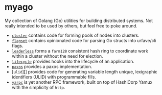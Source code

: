 # myago

My collection of Golang (Go) utilities for building distributed systems. Not really intended to be used by others, but feel free to poke around.

- [`cluster`][] contains code for forming pools of nodes into clusters.
- [`flagset`][] contains opinionated code for parsing Go structs into urfave/cli flags.
- [`leaderless`][] forms a `farm128` consistent hash ring to coordinate work within a cluster without the need for election.
- [`lifecycle`][] provides hooks into the lifecycle of an application.
- [`paxos`][] provides a paxos implementation.
- [`ulid`][] provides code for generating variable length unique, lexigraphic identifiers (ULID) with programmable fills.
- [`yarpc`][] is yet another RPC framework, built on top of HashiCorp Yamux with the simplicity of `http`.

[`cluster`]: cluster
[`flagset`]: flagset
[`leaderless`]: leaderless
[`lifecycle`]: lifecycle
[`paxos`]: paxos
[`ulid256`]: ulid256
[`yarpc`]: yarpc
